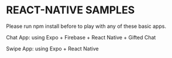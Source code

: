# REACT-NATIVE SAMPLES

Please run npm install before to play with any of these basic apps.

Chat App: using Expo + Firebase + React Native + Gifted Chat

Swipe App: using Expo + React Native
